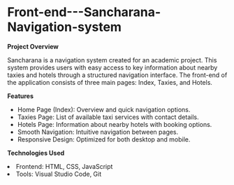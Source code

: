 # Front-end---Sancharana-Navigation-system
<b>Project Overview</b>

Sancharana is a navigation system created for an academic project. This system provides users with easy access to key information about nearby taxies and hotels through a structured navigation interface. The front-end of the application consists of three main pages: Index, Taxies, and Hotels.

<b>Features</b>
<ul>
<li>Home Page (Index): Overview and quick navigation options.</li>

<li>Taxies Page: List of available taxi services with contact details.</li>

<li>Hotels Page: Information about nearby hotels with booking options.</li>

<li>Smooth Navigation: Intuitive navigation between pages.</li>

<li>Responsive Design: Optimized for both desktop and mobile.</li>
</ul>

<b>Technologies Used</b>

<li>Frontend: HTML, CSS, JavaScript</li>

<li>Tools: Visual Studio Code, Git</li>
